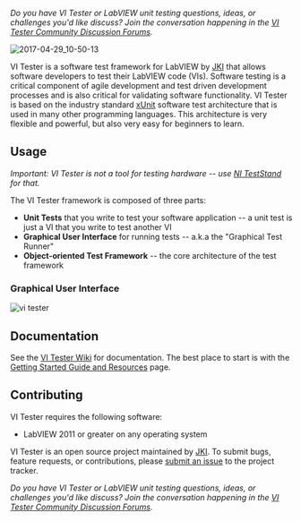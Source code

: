 *Do you have VI Tester or LabVIEW unit testing questions, ideas, or challenges you'd like discuss? Join the conversation happening in the [VI Tester Community Discussion Forums](https://forums.jki.net/forum/51-vi-tester/).*

![2017-04-29_10-50-13](https://cloud.githubusercontent.com/assets/381432/25557623/1c231a44-2cca-11e7-8c5f-a83363bbe8d0.png)

VI Tester is a software test framework for LabVIEW by [JKI](http://jki.net) that allows software developers to test their LabVIEW code (VIs). Software testing is a critical component of agile development and test driven development processes and is also critical for validating software functionality. VI Tester is based on the industry standard [xUnit](http://en.wikipedia.org/wiki/XUnit) software test architecture that is used in many other programming languages. This architecture is very flexible and powerful, but also very easy for beginners to learn.

## Usage ##

*Important: VI Tester is not a tool for testing hardware -- use [NI TestStand](http://www.ni.com/teststand/) for that.*

The VI Tester framework is composed of three parts:

- **Unit Tests** that you write to test your software application -- a unit test is just a VI that you write to test another VI
- **Graphical User Interface** for running tests -- a.k.a the "Graphical Test Runner"
- **Object-oriented Test Framework** -- the core architecture of the test framework

### Graphical User Interface
![vi tester](https://cloud.githubusercontent.com/assets/381432/25556811/bc5c2ec2-2cb8-11e7-9c6d-c738208e3fc4.png)

## Documentation ##

See the [VI Tester Wiki](https://github.com/JKISoftware/JKI-VI-Tester/wiki) for documentation. The best place to start is with the [Getting Started Guide and Resources](https://github.com/JKISoftware/JKI-VI-Tester/wiki/Getting-Started-Guide-and-Resources) page.

## Contributing ##
VI Tester requires the following software:

- LabVIEW 2011 or greater on any operating system

VI Tester is an open source project maintained by [JKI](http://jki.net). To submit bugs, feature requests, or contributions, please [submit an issue](https://github.com/JKISoftware/JKI-VI-Tester/issues/new) to the project tracker.

*Do you have VI Tester or LabVIEW unit testing questions, ideas, or challenges you'd like discuss? Join the conversation happening in the [VI Tester Community Discussion Forums](https://forums.jki.net/forum/51-vi-tester/).*
